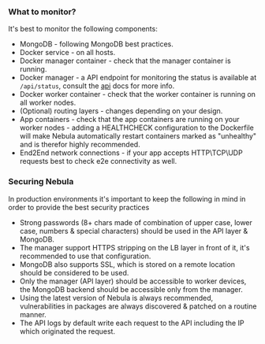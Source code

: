 ### What to monitor?

It's best to monitor the following components:

* MongoDB - following MongoDB best practices.
* Docker service - on all hosts.
* Docker manager container - check that the manager container is running.
* Docker manager - a API endpoint for monitoring the status is available at `/api/status`, consult the [api](https://github.com/nebula-orchestrator/docs/blob/master/docs/api.md) docs for more info.
* Docker worker container - check that the worker container is running on all worker nodes.
* (Optional) routing layers - changes depending on your design.
* App containers - check that the app containers are running on your worker nodes - adding a HEALTHCHECK configuration to the Dockerfile will make Nebula automatically restart containers marked as "unhealthy" and is therefor highly recommended.
* End2End network connections - if your app accepts HTTP\TCP\UDP requests best to check e2e connectivity as well.

### Securing Nebula

In production environments it's important to keep the following in mind in order to provide the best security practices 

* Strong passwords (8+ chars made of combination of upper case, lower case, numbers & special characters) should be used in the API layer & MongoDB.
* The manager support HTTPS stripping on the LB layer in front of it, it's recommended to use that configuration.
* MongoDB also supports SSL, which is stored on a remote location should be considered to be used.
* Only the manager (API layer) should be accessible to worker devices, the MongoDB backend should be accessible only from the manager.
* Using the latest version of Nebula is always recommended, vulnerabilities in packages are always discovered & patched on a routine manner.
* The API logs by default write each request to the API including the IP which originated the request.
